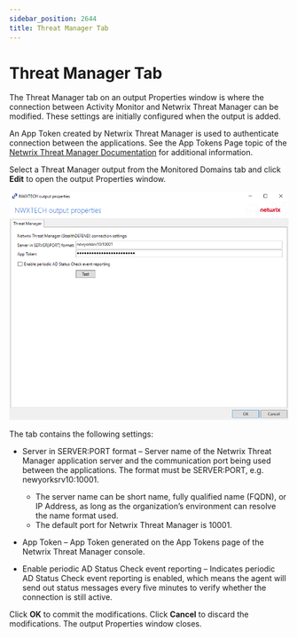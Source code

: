 ```yaml
---
sidebar_position: 2644
title: Threat Manager Tab
---
```


# Threat Manager Tab

The Threat Manager tab on an output Properties window is where the connection between Activity Monitor and Netwrix Threat Manager can be modified. These settings are initially configured when the output is added.

An App Token created by Netwrix Threat Manager is used to authenticate connection between the applications. See the App Tokens Page topic of the [Netwrix Threat Manager Documentation](https://helpcenter.netwrix.com/category/stealthdefend "Netwrix Threat Manager Documentation") for additional information.

Select a Threat Manager output from the Monitored Domains tab and click **Edit** to open the output Properties window.

![](../../../../../../static/images/ActivityMonitor_8.0/Content/Resources/Images/ActivityMonitor/Outputs/ThreatManager.png)

The tab contains the following settings:

* Server in SERVER:PORT format – Server name of the Netwrix Threat Manager application server and the communication port being used between the applications. The format must be SERVER:PORT, e.g. newyorksrv10:10001.

  * The server name can be short name, fully qualified name (FQDN), or IP Address, as long as the organization’s environment can resolve the name format used.
  * The default port for Netwrix Threat Manager is 10001.
* App Token – App Token generated on the App Tokens page of the Netwrix Threat Manager console.
* Enable periodic AD Status Check event reporting – Indicates periodic AD Status Check event reporting is enabled, which means the agent will send out status messages every five minutes to verify whether the connection is still active.

Click **OK** to commit the modifications. Click **Cancel** to discard the modifications. The output Properties window closes.